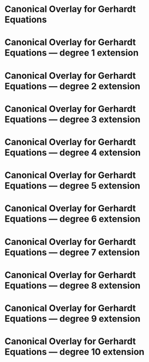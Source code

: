 # Canonical Overlay for Gerhardt Equations
# Canonical Overlay for Gerhardt Equations — degree 1 extension
# Canonical Overlay for Gerhardt Equations — degree 2 extension
# Canonical Overlay for Gerhardt Equations — degree 3 extension
# Canonical Overlay for Gerhardt Equations — degree 4 extension
# Canonical Overlay for Gerhardt Equations — degree 5 extension
# Canonical Overlay for Gerhardt Equations — degree 6 extension
# Canonical Overlay for Gerhardt Equations — degree 7 extension
# Canonical Overlay for Gerhardt Equations — degree 8 extension
# Canonical Overlay for Gerhardt Equations — degree 9 extension
# Canonical Overlay for Gerhardt Equations — degree 10 extension
